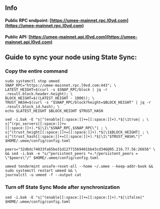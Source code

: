 ## Info
#### Public RPC endpoint: [https://umee-mainnet.rpc.l0vd.com](https://umee-mainnet.rpc.l0vd.com)
#### Public API: [https://umee-mainnet.api.l0vd.com](https://umee-mainnet.api.l0vd.com)

## Guide to sync your node using State Sync:

### Copy the entire command
```
sudo systemctl stop umeed
SNAP_RPC="https://umee-mainnet.rpc.l0vd.com:443"; \
LATEST_HEIGHT=$(curl -s $SNAP_RPC/block | jq -r .result.block.header.height); \
BLOCK_HEIGHT=$((LATEST_HEIGHT - 1000)); \
TRUST_HASH=$(curl -s "$SNAP_RPC/block?height=$BLOCK_HEIGHT" | jq -r .result.block_id.hash); \
echo $LATEST_HEIGHT $BLOCK_HEIGHT $TRUST_HASH

sed -i.bak -E "s|^(enable[[:space:]]+=[[:space:]]+).*$|\1true| ; \
s|^(rpc_servers[[:space:]]+=[[:space:]]+).*$|\1\"$SNAP_RPC,$SNAP_RPC\"| ; \
s|^(trust_height[[:space:]]+=[[:space:]]+).*$|\1$BLOCK_HEIGHT| ; \
s|^(trust_hash[[:space:]]+=[[:space:]]+).*$|\1\"$TRUST_HASH\"|" $HOME/.umee/config/config.toml

peers="32d6dc74033fa65be31d12771569401bb43cd346@95.216.77.56:26656" \
&& sed -i.bak -e "s/^persistent_peers *=.*/persistent_peers = \"$peers\"/" $HOME/.umee/config/config.toml 

umeed tendermint unsafe-reset-all --home ~/.umee --keep-addr-book && sudo systemctl restart umeed && \
journalctl -u umeed -f --output cat
```

### Turn off State Sync Mode after synchronization
```
sed -i.bak -E "s|^(enable[[:space:]]+=[[:space:]]+).*$|\1false|" $HOME/.umee/config/config.toml
```
